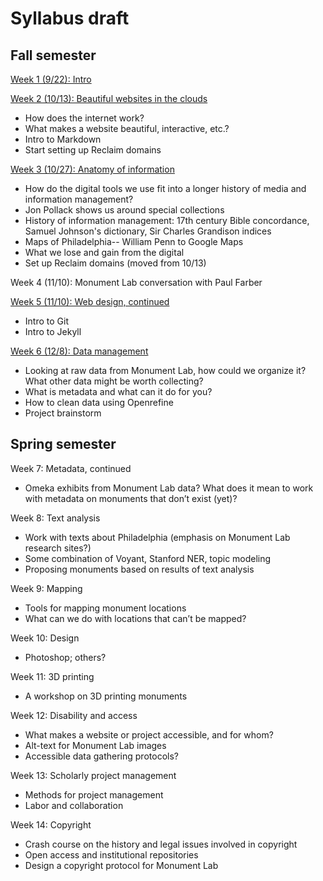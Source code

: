 # Syllabus draft

## Fall semester

[Week 1 (9/22): Intro](https://github.com/dsfellows/dsfellows/blob/master/week_1_agenda.md)

[Week 2 (10/13): Beautiful websites in the clouds](https://github.com/dsfellows/dsfellows/blob/master/week_2_agenda.md)
+ How does the internet work?
+ What makes a website beautiful, interactive, etc.?
+ Intro to Markdown
+ Start setting up Reclaim domains

[Week 3 (10/27): Anatomy of information](https://github.com/dsfellows/dsfellows/blob/master/week_3_agenda.md)
+ How do the digital tools we use fit into a longer history of media and information management?
+ Jon Pollack shows us around special collections
+ History of information management: 17th century Bible concordance, Samuel Johnson's dictionary, Sir Charles Grandison indices
+ Maps of Philadelphia-- William Penn to Google Maps
+ What we lose and gain from the digital
+ Set up Reclaim domains (moved from 10/13)

Week 4 (11/10): Monument Lab conversation with Paul Farber

[Week 5 (11/10): Web design, continued](https://github.com/dsfellows/dsfellows/blob/master/week_5_agenda.md)
+ Intro to Git
+ Intro to Jekyll

[Week 6 (12/8): Data management](https://github.com/dsfellows/dsfellows/blob/master/week_6_agenda.md)
+ Looking at raw data from Monument Lab, how could we organize it? What other data might be worth collecting?
+ What is metadata and what can it do for you?
+ How to clean data using Openrefine
+ Project brainstorm


## Spring semester

Week 7: Metadata, continued
+ Omeka exhibits from Monument Lab data? What does it mean to work with metadata on monuments that don’t exist (yet)?


Week 8: Text analysis
+ Work with texts about Philadelphia (emphasis on Monument Lab research sites?)
+ Some combination of Voyant, Stanford NER, topic modeling
+ Proposing monuments based on results of text analysis


Week 9: Mapping
+ Tools for mapping monument locations
+ What can we do with locations that can’t be mapped?


Week 10: Design
+ Photoshop; others?


Week 11: 3D printing
+ A workshop on 3D printing monuments


Week 12: Disability and access
+ What makes a website or project accessible, and for whom?
+ Alt-text for Monument Lab images
+ Accessible data gathering protocols?


Week 13: Scholarly project management
+ Methods for project management
+ Labor and collaboration


Week 14: Copyright
+ Crash course on the history and legal issues involved in copyright
+ Open access and institutional repositories
+ Design a copyright protocol for Monument Lab
